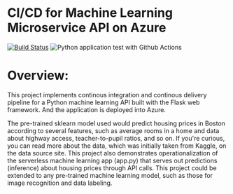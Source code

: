# CI/CD for Machine Learning Microservice API on Azure
[![Build Status](https://dev.azure.com/smartkidshub/ml-microservice-api/_apis/build/status/mudathirlawal.cicd-for-ml-microservice-api-on-azure?branchName=ops)](https://dev.azure.com/smartkidshub/ml-microservice-api/_build/latest?definitionId=1&branchName=ops)
![Python application test with Github Actions](https://github.com/mudathirlawal/cicd-for-ml-microservice-api-on-azure/workflows/Python%20application%20test%20with%20Github%20Actions/badge.svg)

# Overview:
This project implements continous integration and continous delivery pipeline 
for a Python machine learning API built with the Flask web framework. And the 
application is deployed into Azure.  

The pre-trained sklearn model used would predict housing prices in Boston according 
to several features, such as average rooms in a home and data about highway access, 
teacher-to-pupil ratios, and so on. If you're curious, you can read more about the 
data, which was initially taken from Kaggle, on the data source site. This project 
also demonstrates operationalization of the serverless machine learning app (app.py) 
that serves out predictions (inference) about housing prices through API calls. 
This project could be extended to any pre-trained machine learning model, such as 
those for image recognition and data labeling.
